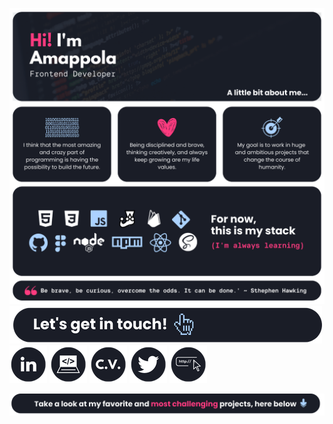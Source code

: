 ![Banner](./assets/banner.png)
![Contact](./assets/contact.png)
[![LinkedIn](./assets/linkedin.png)](http://www.linkedin.com/in/ana-maria-porras-pinto)
[![Portfolio](./assets/portfolio.png)](https://amappola7.github.io/amappola-portfolio/)
[![C.V.](./assets/cv.png)](https://drive.google.com/file/d/1qaVduEnYXbclsQTOtB9TVyOachYX16Ys/view?usp=sharing)
[![Twitter](./assets/twitter.png)](https://twitter.com/amappola7)
[![Linktree](./assets/linktree.png)](https://linktr.ee/amappola7)


![Projects](./assets/projectt.png)
